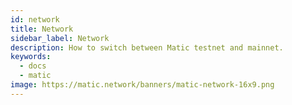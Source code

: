 ```yaml
---
id: network
title: Network 
sidebar_label: Network
description: How to switch between Matic testnet and mainnet.
keywords:
  - docs
  - matic
image: https://matic.network/banners/matic-network-16x9.png
---
```

